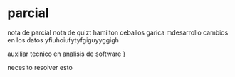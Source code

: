 # parcial
nota de parcial
nota de quizt
hamilton ceballos garica 
mdesarrollo
cambios en los datos
yfiuhoiufytyfgiguyyggigh

auxiliar tecnico en analisis de software
}

necesito resolver esto